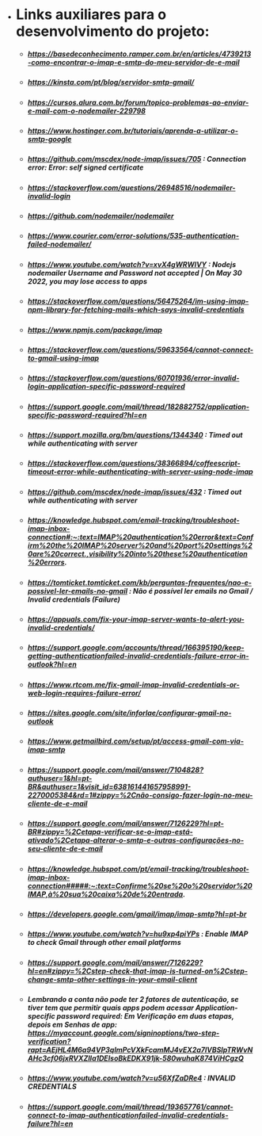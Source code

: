 - # Links auxiliares para o desenvolvimento do projeto:

  - ##### https://basedeconhecimento.ramper.com.br/en/articles/4739213-como-encontrar-o-imap-e-smtp-do-meu-servidor-de-e-mail

  - ##### https://kinsta.com/pt/blog/servidor-smtp-gmail/

  - ##### https://cursos.alura.com.br/forum/topico-problemas-ao-enviar-e-mail-com-o-nodemailer-229798

  - ##### https://www.hostinger.com.br/tutoriais/aprenda-a-utilizar-o-smtp-google

  - ##### https://github.com/mscdex/node-imap/issues/705 : Connection error: Error: self signed certificate

  - ##### https://stackoverflow.com/questions/26948516/nodemailer-invalid-login

  - ##### https://github.com/nodemailer/nodemailer

  - ##### https://www.courier.com/error-solutions/535-authentication-failed-nodemailer/

  - ##### https://www.youtube.com/watch?v=xvX4gWRWIVY : Nodejs nodemailer Username and Password not accepted | On May 30 2022, you may lose access to apps

  - ##### https://stackoverflow.com/questions/56475264/im-using-imap-npm-library-for-fetching-mails-which-says-invalid-credentials

  - ##### https://www.npmjs.com/package/imap

  - ##### https://stackoverflow.com/questions/59633564/cannot-connect-to-gmail-using-imap

  - ##### https://stackoverflow.com/questions/60701936/error-invalid-login-application-specific-password-required

  - ##### https://support.google.com/mail/thread/182882752/application-specific-password-required?hl=en

  - ##### https://support.mozilla.org/bm/questions/1344340 : Timed out while authenticating with server

  - ##### https://stackoverflow.com/questions/38366894/coffeescript-timeout-error-while-authenticating-with-server-using-node-imap

  - ##### https://github.com/mscdex/node-imap/issues/432 : Timed out while authenticating with server

  - ##### https://knowledge.hubspot.com/email-tracking/troubleshoot-imap-inbox-connection#:~:text=IMAP%20authentication%20error&text=Confirm%20the%20IMAP%20server%20and%20port%20settings%20are%20correct.,visibility%20into%20these%20authentication%20errors.

  - ##### https://tomticket.tomticket.com/kb/perguntas-frequentes/nao-e-possivel-ler-emails-no-gmail : Não é possível ler emails no Gmail / Invalid credentials (Failure)

  - ##### https://appuals.com/fix-your-imap-server-wants-to-alert-you-invalid-credentials/

  - ##### https://support.google.com/accounts/thread/166395190/keep-getting-authenticationfailed-invalid-credentials-failure-error-in-outlook?hl=en

  - ##### https://www.rtcom.me/fix-gmail-imap-invalid-credentials-or-web-login-requires-failure-error/

  - ##### https://sites.google.com/site/inforlae/configurar-gmail-no-outlook

  - ##### https://www.getmailbird.com/setup/pt/access-gmail-com-via-imap-smtp

  - ##### https://support.google.com/mail/answer/7104828?authuser=1&hl=pt-BR&authuser=1&visit_id=638161441657958991-2270005384&rd=1#zippy=%2Cnão-consigo-fazer-login-no-meu-cliente-de-e-mail

  - ##### https://support.google.com/mail/answer/7126229?hl=pt-BR#zippy=%2Cetapa-verificar-se-o-imap-está-ativado%2Cetapa-alterar-o-smtp-e-outras-configurações-no-seu-cliente-de-e-mail

  - ##### https://knowledge.hubspot.com/pt/email-tracking/troubleshoot-imap-inbox-connection#####:~:text=Confirme%20se%20o%20servidor%20IMAP,à%20sua%20caixa%20de%20entrada.

  - ##### https://developers.google.com/gmail/imap/imap-smtp?hl=pt-br

  - ##### https://www.youtube.com/watch?v=hu9xp4piYPs : Enable IMAP to check Gmail through other email platforms

  - ##### https://support.google.com/mail/answer/7126229?hl=en#zippy=%2Cstep-check-that-imap-is-turned-on%2Cstep-change-smtp-other-settings-in-your-email-client

  - ##### Lembrando a conta não pode ter 2 fatores de autenticação, se tiver tem que permitir quais apps podem acessar Application-specific password required: Em Verificação em duas etapas, depois em Senhas de app: https://myaccount.google.com/signinoptions/two-step-verification?rapt=AEjHL4M6a94VP3qlmPcVXkFcamMJ4vEX2a7lVBSIpTRWvNAHc3cf06jxRVXZIla1DEIsoBkEDKX91jk-580wuhaK874ViHCgzQ

  - ##### https://www.youtube.com/watch?v=u56XfZaDRe4 : INVALID CREDENTIALS

  - ##### https://support.google.com/mail/thread/193657761/cannot-connect-to-imap-authenticationfailed-invalid-credentials-failure?hl=en
